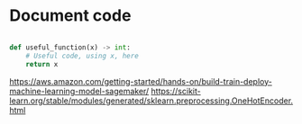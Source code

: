 # Document code 

```python

def useful_function(x) -> int:
    # Useful code, using x, here
    return x

```
https://aws.amazon.com/getting-started/hands-on/build-train-deploy-machine-learning-model-sagemaker/
https://scikit-learn.org/stable/modules/generated/sklearn.preprocessing.OneHotEncoder.html
